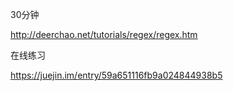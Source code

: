30分钟

http://deerchao.net/tutorials/regex/regex.htm

在线练习

https://juejin.im/entry/59a651116fb9a024844938b5